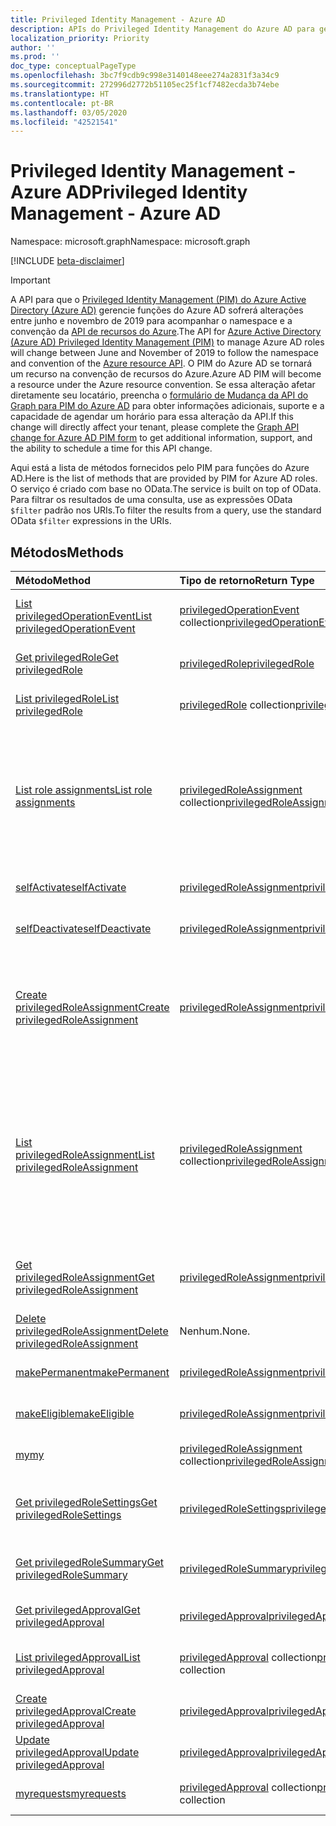 ```yaml
---
title: Privileged Identity Management - Azure AD
description: APIs do Privileged Identity Management do Azure AD para gerenciar as funções do Azure Active Directory.
localization_priority: Priority
author: ''
ms.prod: ''
doc_type: conceptualPageType
ms.openlocfilehash: 3bc7f9cdb9c998e3140148eee274a2831f3a34c9
ms.sourcegitcommit: 272996d2772b51105ec25f1cf7482ecda3b74ebe
ms.translationtype: HT
ms.contentlocale: pt-BR
ms.lasthandoff: 03/05/2020
ms.locfileid: "42521541"
---
```

# <a name="privileged-identity-management---azure-ad"></a><span data-ttu-id="9e201-103">Privileged Identity Management - Azure AD</span><span class="sxs-lookup"><span data-stu-id="9e201-103">Privileged Identity Management - Azure AD</span></span>

<span data-ttu-id="9e201-104">Namespace: microsoft.graph</span><span class="sxs-lookup"><span data-stu-id="9e201-104">Namespace: microsoft.graph</span></span>

[!INCLUDE [beta-disclaimer](../../includes/beta-disclaimer.md)]

> [!IMPORTANT]
> <span data-ttu-id="9e201-105">A API para que o [Privileged Identity Management (PIM) do Azure Active Directory (Azure AD)](https://docs.microsoft.com/azure/active-directory/privileged-identity-management/pim-configure) gerencie funções do Azure AD sofrerá alterações entre junho e novembro de 2019 para acompanhar o namespace e a convenção da [API de recursos do Azure](privilegedidentitymanagement-resources.md).</span><span class="sxs-lookup"><span data-stu-id="9e201-105">The API for [Azure Active Directory (Azure AD) Privileged Identity Management (PIM)](https://docs.microsoft.com/azure/active-directory/privileged-identity-management/pim-configure) to manage Azure AD roles will change between June and November of 2019 to follow the namespace and convention of the [Azure resource API](privilegedidentitymanagement-resources.md).</span></span> <span data-ttu-id="9e201-106">O PIM do Azure AD se tornará um recurso na convenção de recursos do Azure.</span><span class="sxs-lookup"><span data-stu-id="9e201-106">Azure AD PIM will become a resource under the Azure resource convention.</span></span> <span data-ttu-id="9e201-107">Se essa alteração afetar diretamente seu locatário, preencha o [formulário de Mudança da API do Graph para PIM do Azure AD](https://forms.office.com/Pages/ResponsePage.aspx?id=v4j5cvGGr0GRqy180BHbRzfBSoy7dT5DqNLWwotW3OFUNFFMRlRLSUtRNEdDWEZHN05LT09IWjkyTS4u) para obter informações adicionais, suporte e a capacidade de agendar um horário para essa alteração da API.</span><span class="sxs-lookup"><span data-stu-id="9e201-107">If this change will directly affect your tenant, please complete the [Graph API change for Azure AD PIM form](https://forms.office.com/Pages/ResponsePage.aspx?id=v4j5cvGGr0GRqy180BHbRzfBSoy7dT5DqNLWwotW3OFUNFFMRlRLSUtRNEdDWEZHN05LT09IWjkyTS4u) to get additional information, support, and the ability to schedule a time for this API change.</span></span>

<span data-ttu-id="9e201-108">Aqui está a lista de métodos fornecidos pelo PIM para funções do Azure AD.</span><span class="sxs-lookup"><span data-stu-id="9e201-108">Here is the list of methods that are provided by PIM for Azure AD roles.</span></span> <span data-ttu-id="9e201-109">O serviço é criado com base no OData.</span><span class="sxs-lookup"><span data-stu-id="9e201-109">The service is built on top of OData.</span></span> <span data-ttu-id="9e201-110">Para filtrar os resultados de uma consulta, use as expressões OData ``$filter`` padrão nos URIs.</span><span class="sxs-lookup"><span data-stu-id="9e201-110">To filter the results from a query, use the standard OData ``$filter`` expressions in the URIs.</span></span>

## <a name="methods"></a><span data-ttu-id="9e201-111">Métodos</span><span class="sxs-lookup"><span data-stu-id="9e201-111">Methods</span></span>

| <span data-ttu-id="9e201-112">Método</span><span class="sxs-lookup"><span data-stu-id="9e201-112">Method</span></span> | <span data-ttu-id="9e201-113">Tipo de retorno</span><span class="sxs-lookup"><span data-stu-id="9e201-113">Return Type</span></span> | <span data-ttu-id="9e201-114">Descrição</span><span class="sxs-lookup"><span data-stu-id="9e201-114">Description</span></span> |
|:---------------|:--------|:----------|
|[<span data-ttu-id="9e201-115">List privilegedOperationEvent</span><span class="sxs-lookup"><span data-stu-id="9e201-115">List privilegedOperationEvent</span></span>](../api/privilegedoperationevent-list.md) | <span data-ttu-id="9e201-116">[privilegedOperationEvent](privilegedoperationevent.md) collection</span><span class="sxs-lookup"><span data-stu-id="9e201-116">[privilegedOperationEvent](privilegedoperationevent.md) collection</span></span> |<span data-ttu-id="9e201-117">Obtenha a coleção de objeto privilegedOperationEvent.</span><span class="sxs-lookup"><span data-stu-id="9e201-117">Get privilegedOperationEvent object collection.</span></span> |
|[<span data-ttu-id="9e201-118">Get privilegedRole</span><span class="sxs-lookup"><span data-stu-id="9e201-118">Get privilegedRole</span></span>](../api/privilegedrole-get.md) |[<span data-ttu-id="9e201-119">privilegedRole</span><span class="sxs-lookup"><span data-stu-id="9e201-119">privilegedRole</span></span>](privilegedrole.md)| <span data-ttu-id="9e201-120">Recupere um objeto privilegedRole.</span><span class="sxs-lookup"><span data-stu-id="9e201-120">Get a privilegedRole object.</span></span>|
|[<span data-ttu-id="9e201-121">List privilegedRole</span><span class="sxs-lookup"><span data-stu-id="9e201-121">List privilegedRole</span></span>](../api/privilegedrole-list.md) | <span data-ttu-id="9e201-122">[privilegedRole](privilegedrole.md) collection</span><span class="sxs-lookup"><span data-stu-id="9e201-122">[privilegedRole](privilegedrole.md) collection</span></span> |<span data-ttu-id="9e201-123">Obtenha coleção de objeto privilegedRole.</span><span class="sxs-lookup"><span data-stu-id="9e201-123">Get privilegedRole object collection.</span></span> |
|[<span data-ttu-id="9e201-124">List role assignments</span><span class="sxs-lookup"><span data-stu-id="9e201-124">List role assignments</span></span>](../api/privilegedrole-list-assignments.md) | <span data-ttu-id="9e201-125">[privilegedRoleAssignment](privilegedroleassignment.md) collection</span><span class="sxs-lookup"><span data-stu-id="9e201-125">[privilegedRoleAssignment](privilegedroleassignment.md) collection</span></span> |<span data-ttu-id="9e201-126">Obtenha a coleção privilegedRoleAssignment para a função em particular.</span><span class="sxs-lookup"><span data-stu-id="9e201-126">Get privilegedRoleAssignment collection for the particular role.</span></span> <span data-ttu-id="9e201-127">Cada privilegedRoleAssignment representa uma atribuição de função a um usuário.</span><span class="sxs-lookup"><span data-stu-id="9e201-127">Each privilegedRoleAssignment represents a role assignment to a user.</span></span>|
|[<span data-ttu-id="9e201-128">selfActivate</span><span class="sxs-lookup"><span data-stu-id="9e201-128">selfActivate</span></span>](../api/privilegedrole-selfactivate.md) | [<span data-ttu-id="9e201-129">privilegedRoleAssignment</span><span class="sxs-lookup"><span data-stu-id="9e201-129">privilegedRoleAssignment</span></span>](privilegedroleassignment.md) |<span data-ttu-id="9e201-130">Ative a função que é atribuída ao solicitante.</span><span class="sxs-lookup"><span data-stu-id="9e201-130">Activate the role that is assigned to the requestor.</span></span>|
|[<span data-ttu-id="9e201-131">selfDeactivate</span><span class="sxs-lookup"><span data-stu-id="9e201-131">selfDeactivate</span></span>](../api/privilegedrole-selfdeactivate.md) | [<span data-ttu-id="9e201-132">privilegedRoleAssignment</span><span class="sxs-lookup"><span data-stu-id="9e201-132">privilegedRoleAssignment</span></span>](privilegedroleassignment.md) |<span data-ttu-id="9e201-133">Desative a função que é atribuída ao solicitante.</span><span class="sxs-lookup"><span data-stu-id="9e201-133">Deactivate the role that is assigned to the requestor.</span></span>|
|[<span data-ttu-id="9e201-134">Create privilegedRoleAssignment</span><span class="sxs-lookup"><span data-stu-id="9e201-134">Create privilegedRoleAssignment</span></span>](../api/privilegedroleassignment-post-privilegedroleassignments.md) |[<span data-ttu-id="9e201-135">privilegedRoleAssignment</span><span class="sxs-lookup"><span data-stu-id="9e201-135">privilegedRoleAssignment</span></span>](privilegedroleassignment.md)| <span data-ttu-id="9e201-136">Crie uma nova privilegedRoleAssignment (atribuição de função) postando-a na coleção privilegedRoleAssignments.</span><span class="sxs-lookup"><span data-stu-id="9e201-136">Create a new privilegedRoleAssignment (role assignment) by posting to the privilegedRoleAssignments collection.</span></span>|
|[<span data-ttu-id="9e201-137">List privilegedRoleAssignment</span><span class="sxs-lookup"><span data-stu-id="9e201-137">List privilegedRoleAssignment</span></span>](../api/privilegedroleassignment-list.md) | <span data-ttu-id="9e201-138">[privilegedRoleAssignment](privilegedroleassignment.md) collection</span><span class="sxs-lookup"><span data-stu-id="9e201-138">[privilegedRoleAssignment](privilegedroleassignment.md) collection</span></span> |<span data-ttu-id="9e201-139">Obtenha a coleção de objeto privilegedRoleAssignment.</span><span class="sxs-lookup"><span data-stu-id="9e201-139">Get privilegedRoleAssignment object collection.</span></span> <span data-ttu-id="9e201-140">A coleção contém todas as atribuições de função da organização.</span><span class="sxs-lookup"><span data-stu-id="9e201-140">The collection contains all role assignments for the organization.</span></span> <span data-ttu-id="9e201-141">Cada privilegedRoleAssignment representa uma atribuição de função a um usuário.</span><span class="sxs-lookup"><span data-stu-id="9e201-141">Each privilegedRoleAssignment represents a role assignment to a user.</span></span> |
|[<span data-ttu-id="9e201-142">Get privilegedRoleAssignment</span><span class="sxs-lookup"><span data-stu-id="9e201-142">Get privilegedRoleAssignment</span></span>](../api/privilegedroleassignment-get.md) | [<span data-ttu-id="9e201-143">privilegedRoleAssignment</span><span class="sxs-lookup"><span data-stu-id="9e201-143">privilegedRoleAssignment</span></span>](privilegedroleassignment.md)|<span data-ttu-id="9e201-144">Obtenha o objeto privilegedRoleAssignment com a id da tarefa especificada.</span><span class="sxs-lookup"><span data-stu-id="9e201-144">Get privilegedRoleAssignment object with the specified assignment id.</span></span> |
|[<span data-ttu-id="9e201-145">Delete privilegedRoleAssignment</span><span class="sxs-lookup"><span data-stu-id="9e201-145">Delete privilegedRoleAssignment</span></span>](../api/privilegedroleassignment-delete.md) | <span data-ttu-id="9e201-146">Nenhum.</span><span class="sxs-lookup"><span data-stu-id="9e201-146">None.</span></span> |<span data-ttu-id="9e201-147">Exclua um objeto privilegedRoleAssignment.</span><span class="sxs-lookup"><span data-stu-id="9e201-147">Delete privilegedRoleAssignment object.</span></span> |
|[<span data-ttu-id="9e201-148">makePermanent</span><span class="sxs-lookup"><span data-stu-id="9e201-148">makePermanent</span></span>](../api/privilegedroleassignment-makepermanent.md) | [<span data-ttu-id="9e201-149">privilegedRoleAssignment</span><span class="sxs-lookup"><span data-stu-id="9e201-149">privilegedRoleAssignment</span></span>](privilegedroleassignment.md) |<span data-ttu-id="9e201-150">Torne a atribuição de função como permanente.</span><span class="sxs-lookup"><span data-stu-id="9e201-150">Make the role assignment as permanent.</span></span> |
|[<span data-ttu-id="9e201-151">makeEligible</span><span class="sxs-lookup"><span data-stu-id="9e201-151">makeEligible</span></span>](../api/privilegedroleassignment-makeeligible.md) | [<span data-ttu-id="9e201-152">privilegedRoleAssignment</span><span class="sxs-lookup"><span data-stu-id="9e201-152">privilegedRoleAssignment</span></span>](privilegedroleassignment.md) |<span data-ttu-id="9e201-153">Tornar a atribuição de função como qualificada.</span><span class="sxs-lookup"><span data-stu-id="9e201-153">Make the role assignment as eligible.</span></span> |
|[<span data-ttu-id="9e201-154">my</span><span class="sxs-lookup"><span data-stu-id="9e201-154">my</span></span>](../api/privilegedroleassignment-my.md) | <span data-ttu-id="9e201-155">[privilegedRoleAssignment](privilegedroleassignment.md) collection</span><span class="sxs-lookup"><span data-stu-id="9e201-155">[privilegedRoleAssignment](privilegedroleassignment.md) collection</span></span>|<span data-ttu-id="9e201-156">Obtenha as atribuições de função do solicitante.</span><span class="sxs-lookup"><span data-stu-id="9e201-156">Get the requestor's role assignments.</span></span> |
|[<span data-ttu-id="9e201-157">Get privilegedRoleSettings</span><span class="sxs-lookup"><span data-stu-id="9e201-157">Get privilegedRoleSettings</span></span>](../api/privilegedrolesettings-get.md) | [<span data-ttu-id="9e201-158">privilegedRoleSettings</span><span class="sxs-lookup"><span data-stu-id="9e201-158">privilegedRoleSettings</span></span>](../resources/privilegedrolesettings.md)|<span data-ttu-id="9e201-159">Recupere as propriedades do objeto privilegedRoleSettings.</span><span class="sxs-lookup"><span data-stu-id="9e201-159">Retrieve the properties of privilegedRoleSettings object.</span></span> |
|[<span data-ttu-id="9e201-160">Get privilegedRoleSummary</span><span class="sxs-lookup"><span data-stu-id="9e201-160">Get privilegedRoleSummary</span></span>](../api/privilegedrolesummary-get.md) | [<span data-ttu-id="9e201-161">privilegedRoleSummary</span><span class="sxs-lookup"><span data-stu-id="9e201-161">privilegedRoleSummary</span></span>](../resources/privilegedrolesummary.md)|<span data-ttu-id="9e201-162">Recupere o objeto privilegedRoleSummary.</span><span class="sxs-lookup"><span data-stu-id="9e201-162">Retrieve the privilegedRoleSummary object.</span></span> |
|[<span data-ttu-id="9e201-163">Get privilegedApproval</span><span class="sxs-lookup"><span data-stu-id="9e201-163">Get privilegedApproval</span></span>](../api/privilegedapproval-get.md) |[<span data-ttu-id="9e201-164">privilegedApproval</span><span class="sxs-lookup"><span data-stu-id="9e201-164">privilegedApproval</span></span>](privilegedapproval.md)| <span data-ttu-id="9e201-165">Obtenha um objeto privilegedApproval.</span><span class="sxs-lookup"><span data-stu-id="9e201-165">Get a privilegedApproval object.</span></span>|
|[<span data-ttu-id="9e201-166">List privilegedApproval</span><span class="sxs-lookup"><span data-stu-id="9e201-166">List privilegedApproval</span></span>](../api/privilegedapproval-list.md) | <span data-ttu-id="9e201-167">[privilegedApproval](privilegedapproval.md) collection</span><span class="sxs-lookup"><span data-stu-id="9e201-167">[privilegedApproval](privilegedapproval.md) collection</span></span> |<span data-ttu-id="9e201-168">Obtenha uma coleção de objeto privilegedApproval.</span><span class="sxs-lookup"><span data-stu-id="9e201-168">Get privilegedApproval object collection.</span></span> |
|[<span data-ttu-id="9e201-169">Create privilegedApproval</span><span class="sxs-lookup"><span data-stu-id="9e201-169">Create privilegedApproval</span></span>](../api/privilegedapproval-post-privilegedapproval.md) | [<span data-ttu-id="9e201-170">privilegedApproval</span><span class="sxs-lookup"><span data-stu-id="9e201-170">privilegedApproval</span></span>](privilegedapproval.md)    |<span data-ttu-id="9e201-171">Crie um objeto privilegedApproval.</span><span class="sxs-lookup"><span data-stu-id="9e201-171">Create privilegedApproval object.</span></span> |
|[<span data-ttu-id="9e201-172">Update privilegedApproval</span><span class="sxs-lookup"><span data-stu-id="9e201-172">Update privilegedApproval</span></span>](../api/privilegedapproval-update.md) | [<span data-ttu-id="9e201-173">privilegedApproval</span><span class="sxs-lookup"><span data-stu-id="9e201-173">privilegedApproval</span></span>](privilegedapproval.md) |<span data-ttu-id="9e201-174">Atualize um objeto privilegedApproval.</span><span class="sxs-lookup"><span data-stu-id="9e201-174">Update privilegedApproval object.</span></span> |
|[<span data-ttu-id="9e201-175">myrequests</span><span class="sxs-lookup"><span data-stu-id="9e201-175">myrequests</span></span>](../api/privilegedapproval-myrequests.md) | <span data-ttu-id="9e201-176">[privilegedApproval](privilegedapproval.md) collection</span><span class="sxs-lookup"><span data-stu-id="9e201-176">[privilegedApproval](privilegedapproval.md) collection</span></span>|<span data-ttu-id="9e201-177">Receba solicitações de aprovação do solicitante.</span><span class="sxs-lookup"><span data-stu-id="9e201-177">Get the requestor's approval requests.</span></span> |

<!-- uuid: 8fcb5dbc-d5aa-4681-8e31-b001d5168d79
2015-10-25 14:57:30 UTC -->
<!--
{
  "type": "#page.annotation",
  "description": "Service root",
  "keywords": "",
  "section": "documentation",
  "tocPath": "",
  "suppressions": []
}
-->
